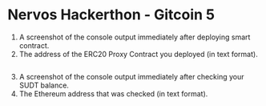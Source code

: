 # Nervos Hackerthon - Gitcoin 5

1. A screenshot of the console output immediately after deploying smart contract.
2. The address of the ERC20 Proxy Contract you deployed (in text format).
```
```
3. A screenshot of the console output immediately after checking your SUDT balance.
4. The Ethereum address that was checked (in text format).
```
```
